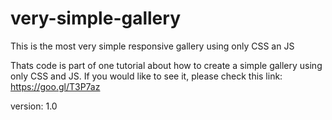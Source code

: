 # very-simple-gallery

This is the most very simple responsive gallery using only CSS an JS

Thats code is part of one tutorial about how to create a simple gallery using only CSS and JS. If you would like to see it, 
please check this link: https://goo.gl/T3P7az

version: 1.0


